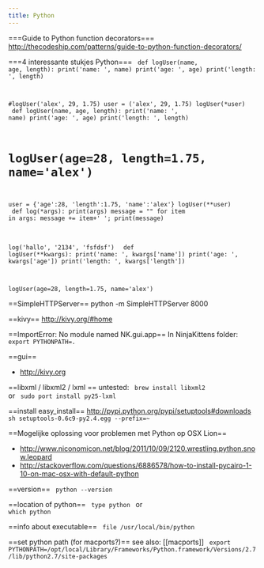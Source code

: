 ```yaml
---
title: Python
---
```


===Guide to Python function decorators===
http://thecodeship.com/patterns/guide-to-python-function-decorators/

===4 interessante stukjes Python===
<code python>
def logUser(name, age, length):
    print('name: ', name)
    print('age: ', age)
    print('length: ', length)

#logUser('alex', 29, 1.75)
user = ('alex', 29, 1.75)
logUser(*user)
</code>
<code python>
def logUser(name, age, length):
    print('name: ', name)
    print('age: ', age)
    print('length: ', length)

# logUser(age=28, length=1.75, name='alex')
user = {'age':28, 'length':1.75, 'name':'alex'}
logUser(**user)
</code>
<code python>
def log(*args):
    print(args)
    message = ""
    for item in args:
        message += item+' ';
    print(message)

log('hallo', '2134', 'fsfdsf')
</code>
<code python>
def logUser(**kwargs):
    print('name: ', kwargs['name'])
    print('age: ', kwargs['age'])
    print('length: ', kwargs['length'])

logUser(age=28, length=1.75, name='alex')
</code>

==SimpleHTTPServer==
  python -m SimpleHTTPServer 8000
  
==kivy==
http://kivy.org/#home

==ImportError: No module named NK.gui.app==
In NinjaKittens folder:
<code>
export PYTHONPATH=.
</code>

==gui==
* http://kivy.org

==libxml / libxml2 / lxml ==
untested:
<code>
brew install libxml2
</code>
or
<code>
sudo port install py25-lxml
</code>

==install easy_install==
http://pypi.python.org/pypi/setuptools#downloads
<code>
sh setuptools-0.6c9-py2.4.egg --prefix=~
</code>

==Mogelijke oplossing voor problemen met Python op OSX Lion==
* http://www.niconomicon.net/blog/2011/10/09/2120.wrestling.python.snow.leopard
* http://stackoverflow.com/questions/6886578/how-to-install-pycairo-1-10-on-mac-osx-with-default-python

==version==
<code bash>
python --version
</code>

==location of python==
<code bash>
type python
</code>
or
<code bash>
which python
</code>

==info about executable==
<code bash>
file /usr/local/bin/python
</code>

==set python path (for macports?)==
see also: [[macports]]
<code bash>
export PYTHONPATH=/opt/local/Library/Frameworks/Python.framework/Versions/2.7/lib/python2.7/site-packages
</code>
